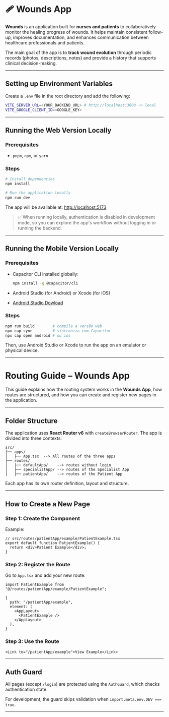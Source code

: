# 🩹 Wounds App

**Wounds** is an application built for **nurses and patients** to collaboratively monitor the healing progress of wounds. It helps maintain consistent follow-up, improves documentation, and enhances communication between healthcare professionals and patients.

The main goal of the app is to **track wound evolution** through periodic records (photos, descriptions, notes) and provide a history that supports clinical decision-making.

---

## Setting up Environment Variables

Create a `.env` file in the root directory and add the following:

```bash
VITE_SERVER_URL=<YOUR_BACKEND_URL> # http://localhost:3000 -> local
VITE_GOOGLE_CLIENT_ID=<GOOGLE_KEY>
```

---

## Running the Web Version Locally

### Prerequisites
- `pnpm`, `npm`, or `yarn`

### Steps
```bash
# Install dependencies
npm install

# Run the application locally
npm run dev
```

The app will be available at: [http://localhost:5173](http://localhost:5173)

> ✅ When running locally, authentication is disabled in development mode, so you can explore the app's workflow without logging in or running the backend.

---

## Running the Mobile Version Locally

### Prerequisites
- Capacitor CLI installed globally:  
  ```bash
  npm install -g @capacitor/cli
  ```
- Android Studio (for Android) or Xcode (for iOS)

- [Android Studio Dowload](https://developer.android.com/studio?hl=pt-br)


### Steps
```bash
npm run build        # compila a versão web
npx cap sync         # sincroniza com Capacitor
npx cap open android # ou ios
```

Then, use Android Studio or Xcode to run the app on an emulator or physical device.

---

# Routing Guide – Wounds App

This guide explains how the routing system works in the **Wounds App**, how routes are structured, and how you can create and register new pages in the application.

---

## Folder Structure

The application uses **React Router v6** with `createBrowserRouter`. The app is divided into three contexts:

```
src/
├── apps/
│   ├── App.tsx  --> All routes of the three apps
├── routes/
│   ├── defaultApp/    --> routes without login
│   ├── specialistApp/ --> routes of the Specialist App
│   ├── patientApp/    --> routes of the Patient App  
```

Each app has its own router definition, layout and structure.

---

## How to Create a New Page

### Step 1: Create the Component

Example:

```tsx
// src/routes/patientApp/example/PatientExample.tsx
export default function PatientExample() {
  return <div>Patient Example</div>;
}
```

### Step 2: Register the Route

Go to `App.tsx` and add your new route:

```tsx
import PatientExample from "@/routes/patientApp/example/PatientExample";

{
  path: "/patientApp/example",
  element: (
    <AppLayout>
      <PatientExample />
    </AppLayout>
  ),
}
```

### Step 3: Use the Route

```tsx
<Link to="/patientApp/example">View Example</Link>
```

---


## Auth Guard

All pages (except `/login`) are protected using the `AuthGuard`, which checks authentication state.

For development, the guard skips validation when `import.meta.env.DEV === true`.

---